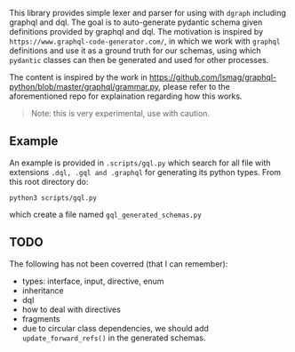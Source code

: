 This library provides simple lexer and parser for using with `dgraph` including graphql and dql. The goal is to auto-generate pydantic schema given definitions provided by graphql and dql. The motivation is inspired by `https://www.graphql-code-generator.com/`, in which we work with `graphql` definitions and use it as a ground truth for our schemas, using which `pydantic` classes can then be generated and used for other processes.

The content is inspired by the work in https://github.com/lsmag/graphql-python/blob/master/graphql/grammar.py, please refer to the aforementioned repo for explaination regarding how this works.

> Note: this is very experimental, use with caution.

## Example
An example is provided in `.scripts/gql.py` which search for all file with extensions `.dql, .gql and .graphql` for generating its python types. From this root directory do:
```console
python3 scripts/gql.py
```
which create a file named `gql_generated_schemas.py`

## TODO

The following has not been coverred (that I can remember):

- types: interface, input, directive, enum
- inheritance
- dql
- how to deal with directives
- fragments
- due to circular class dependencies, we should add `update_forward_refs()` in the generated schemas.
